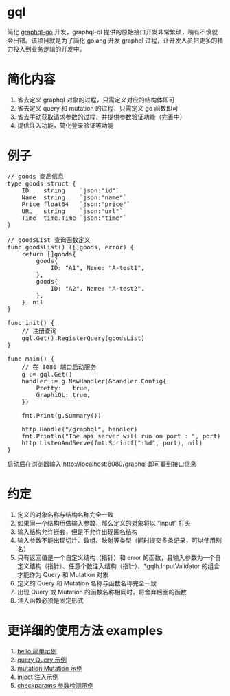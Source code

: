 # gql
简化 <a href="https://github.com/graphql-go/graphql">graphql-go</a> 开发，graphql-ql 提供的原始接口开发非常繁琐，稍有不慎就会出错。该项目就是为了简化 golang 开发 graphql 过程，让开发人员把更多的精力投入到业务逻辑的开发中。

# 简化内容
<ol>
<li>省去定义 graphql 对象的过程，只需定义对应的结构体即可</li>
<li>省去定义 query 和 mutation 的过程，只需定义 go 函数即可</li>
<li>省去手动获取请求参数的过程，并提供参数验证功能（完善中）</li>
<li>提供注入功能，简化登录验证等功能</li>
</ol>

# 例子
<pre>
// goods 商品信息
type goods struct {
	ID    string    `json:"id"`
	Name  string    `json:"name"`
	Price float64   `json:"price"`
	URL   string    `json:"url"`
	Time  time.Time `json:"time"`
}

// goodsList 查询函数定义
func goodsList() ([]goods, error) {
	return []goods{
		goods{
			ID: "A1", Name: "A-test1",
		},
		goods{
			ID: "A2", Name: "A-test2",
		},
	}, nil
}

func init() {
	// 注册查询
	gql.Get().RegisterQuery(goodsList)
}

func main() {
	// 在 8080 端口启动服务
	g := gql.Get()
	handler := g.NewHandler(&handler.Config{
		Pretty:   true,
		GraphiQL: true,
	})

	fmt.Print(g.Summary())

	http.Handle("/graphql", handler)
	fmt.Println("The api server will run on port : ", port)
	http.ListenAndServe(fmt.Sprintf(":%d", port), nil) 
}
</pre>

启动后在浏览器输入 http://localhost:8080/graphql 即可看到接口信息

# 约定
<ol>
	<li>定义的对象名称与结构名称完全一致</li>
	<li>如果同一个结构用做输入参数，那么定义的对象将以 “input” 打头</li>
	<li>输入结构允许嵌套，但是不允许出现匿名结构</li>
	<li>输入参数不能出现切片、数组、映射等类型（同时提交多条记录，可以使用别名）</li>
	<li>只有返回值是一个自定义结构（指针）和 error 的函数，且输入参数为一个自定义结构（指针）、任意个数注入结构（指针）、*gqlh.InputValidator 的组合才能作为 Query 和 Mutation 对象</li>
	<li>定义的 Query 和 Mutation 名称与函数名称完全一致</li>
	<li>出现 Query 或 Mutation 的函数名称相同时，将舍弃后面的函数</li>
	<li>注入函数必须是固定形式</li>
</ol>

# 更详细的使用方法 examples
<ol>
	<li><a href="https://github.com/seerx/gql/tree/master/examples/hello">hello 简单示例</a></li>
	<li><a href="https://github.com/seerx/gql/tree/master/examples/query">query Query 示例</a></li>
	<li><a href="https://github.com/seerx/gql/tree/master/examples/mutation">mutation Mutation 示例</a></li>
	<li><a href="https://github.com/seerx/gql/tree/master/examples/inject">inject 注入示例</a></li>
	<li><a href="https://github.com/seerx/gql/tree/master/examples/checkparams">checkparams 参数检测示例</a></li>
</ol>
